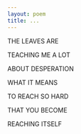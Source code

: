 ```yaml
---
layout: poem
title: ...
---
```


THE LEAVES ARE

TEACHING ME A LOT

ABOUT DESPERATION

WHAT IT MEANS

TO REACH SO HARD

THAT YOU BECOME

REACHING ITSELF